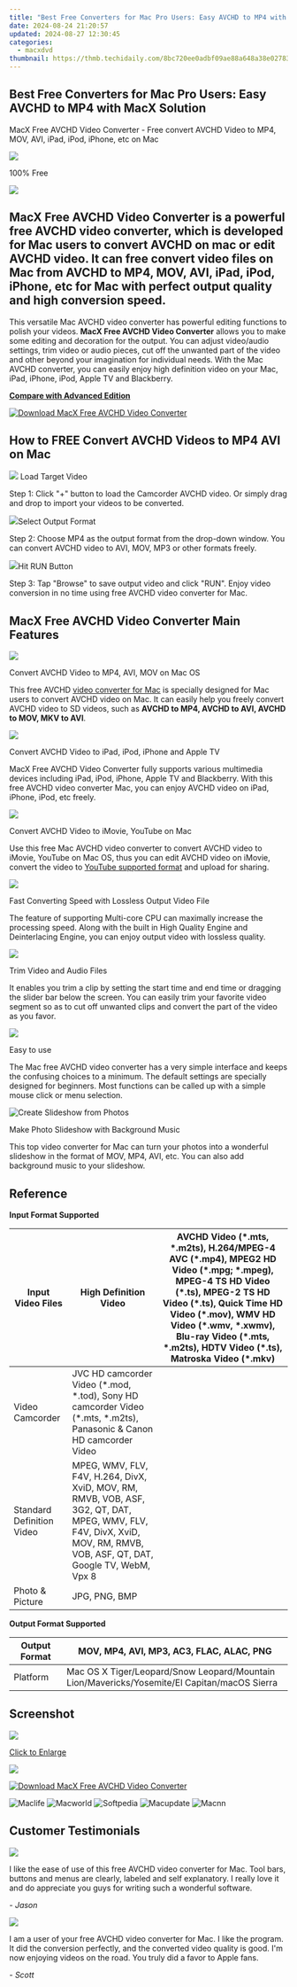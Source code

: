 ```yaml
---
title: "Best Free Converters for Mac Pro Users: Easy AVCHD to MP4 with MacX Solution"
date: 2024-08-24 21:20:57
updated: 2024-08-27 12:30:45
categories:
  - macxdvd
thumbnail: https://thmb.techidaily.com/8bc720ee0adbf09ae88a648a38e027832e102c5d3884a2078035ea55eb60772c.jpg
---
```


## Best Free Converters for Mac Pro Users: Easy AVCHD to MP4 with MacX Solution

MacX Free AVCHD Video Converter \- Free convert AVCHD Video to MP4, MOV, AVI, iPad, iPod, iPhone, etc on Mac

![](https://www.macxdvd.com/avchd-video-converter-free/../face/free-avchd-converter-mac-pic.jpg) 

100% Free

![](https://www.macxdvd.com/avchd-video-converter-free/../image-jp/flag.png) 

## **MacX Free AVCHD Video Converter** is a powerful free AVCHD video converter, which is developed for Mac users to convert AVCHD on mac or edit AVCHD video. It can free convert video files on Mac from AVCHD to MP4, MOV, AVI, iPad, iPod, iPhone, etc for Mac with perfect output quality and high conversion speed.

This versatile Mac AVCHD video converter has powerful editing functions to polish your videos. **MacX Free AVCHD Video Converter** allows you to make some editing and decoration for the output. You can adjust video/audio settings, trim video or audio pieces, cut off the unwanted part of the video and other beyond your imagination for individual needs. With the Mac AVCHD converter, you can easily enjoy high definition video on your Mac, iPad, iPhone, iPod, Apple TV and Blackberry.

**[Compare with Advanced Edition](https://tools.techidaily.com/macxdvd/products/)**

[![Download MacX Free AVCHD Video Converter](https://www.macxdvd.com/avchd-video-converter-free/../image/bottom-download-big.jpg)](https://tools.techidaily.com/macxdvd/products/)

## How to FREE Convert AVCHD Videos to MP4 AVI on Mac

![](https://www.macxdvd.com/avchd-video-converter-free/../i-pic/1.png) Load Target Video 

Step 1: Click "+" button to load the Camcorder AVCHD video. Or simply drag and drop to import your videos to be converted.

![](https://www.macxdvd.com/avchd-video-converter-free/../i-pic/2.png)Select Output Format 

Step 2: Choose MP4 as the output format from the drop-down window. You can convert AVCHD video to AVI, MOV, MP3 or other formats freely.

![](https://www.macxdvd.com/avchd-video-converter-free/../i-pic/3.png)Hit RUN Button

Step 3: Tap "Browse" to save output video and click "RUN". Enjoy video conversion in no time using free AVCHD video converter for Mac.

## MacX Free AVCHD Video Converter Main Features

![](https://www.macxdvd.com/avchd-video-converter-free/image/1.jpg) 

Convert AVCHD Video to MP4, AVI, MOV on Mac OS

This free AVCHD [video converter for Mac](https://tools.techidaily.com/macxdvd/products/) is specially designed for Mac users to convert AVCHD video on Mac. It can easily help you freely convert AVCHD video to SD videos, such as **AVCHD to MP4, AVCHD to AVI, AVCHD to MOV, MKV to AVI**.

![](https://www.macxdvd.com/avchd-video-converter-free/image/2.jpg) 

Convert AVCHD Video to iPad, iPod, iPhone and Apple TV

MacX Free AVCHD Video Converter fully supports various multimedia devices including iPad, iPod, iPhone, Apple TV and Blackberry. With this free AVCHD video converter Mac, you can enjoy AVCHD video on iPad, iPhone, iPod, etc freely.

![](https://www.macxdvd.com/avchd-video-converter-free/image/3.jpg) 

Convert AVCHD Video to iMovie, YouTube on Mac

Use this free Mac AVCHD video converter to convert AVCHD video to iMovie, YouTube on Mac OS, thus you can edit AVCHD video on iMovie, convert the video to [YouTube supported format](https://tools.techidaily.com/macxdvd/products/) and upload for sharing.

![](https://www.macxdvd.com/avchd-video-converter-free/image/4.jpg) 

Fast Converting Speed with Lossless Output Video File

The feature of supporting Multi-core CPU can maximally increase the processing speed. Along with the built in High Quality Engine and Deinterlacing Engine, you can enjoy output video with lossless quality. 

![](https://www.macxdvd.com/avchd-video-converter-free/image/5.jpg) 

Trim Video and Audio Files

It enables you trim a clip by setting the start time and end time or dragging the slider bar below the screen. You can easily trim your favorite video segment so as to cut off unwanted clips and convert the part of the video as you favor.

![](https://www.macxdvd.com/avchd-video-converter-free/image/6.jpg) 

Easy to use

The Mac free AVCHD video converter has a very simple interface and keeps the confusing choices to a minimum. The default settings are specially designed for beginners. Most functions can be called up with a simple mouse click or menu selection.

![Create Slideshow from Photos](https://www.macxdvd.com/avchd-video-converter-free/image/slideshow-maker.png) 

Make Photo Slideshow with Background Music

This top video converter for Mac can turn your photos into a wonderful slideshow in the format of MOV, MP4, AVI, etc. You can also add background music to your slideshow. 

## Reference

**Input Format Supported**

| Input Video Files         | High Definition Video                                                                                                                                                    | AVCHD Video (\*.mts, \*.m2ts), H.264/MPEG-4 AVC (\*.mp4), MPEG2 HD Video (\*.mpg; \*.mpeg), MPEG-4 TS HD Video (\*.ts), MPEG-2 TS HD Video (\*.ts), Quick Time HD Video (\*.mov), WMV HD Video (\*.wmv, \*.xwmv), Blu-ray Video (\*.mts, \*.m2ts), HDTV Video (\*.ts), Matroska Video (\*.mkv) |
| ------------------------- | ------------------------------------------------------------------------------------------------------------------------------------------------------------------------ | ---------------------------------------------------------------------------------------------------------------------------------------------------------------------------------------------------------------------------------------------------------------------------------------------- |
| Video Camcorder           | JVC HD camcorder Video (\*.mod, \*.tod), Sony HD camcorder Video (\*.mts, \*.m2ts), Panasonic & Canon HD camcorder Video                                                 |                                                                                                                                                                                                                                                                                                |
| Standard Definition Video | MPEG, WMV, FLV, F4V, H.264, DivX, XviD, MOV, RM, RMVB, VOB, ASF, 3G2, QT, DAT, MPEG, WMV, FLV, F4V, DivX, XviD, MOV, RM, RMVB, VOB, ASF, QT, DAT, Google TV, WebM, Vpx 8 |                                                                                                                                                                                                                                                                                                |
| Photo & Picture           | JPG, PNG, BMP                                                                                                                                                            |                                                                                                                                                                                                                                                                                                |

**Output Format Supported**

| Output Format | MOV, MP4, AVI, MP3, AC3, FLAC, ALAC, PNG                                                     |
| ------------- | -------------------------------------------------------------------------------------------- |
| Platform      | Mac OS X Tiger/Leopard/Snow Leopard/Mountain Lion/Mavericks/Yosemite/El Capitan/macOS Sierra |

## Screenshot

![](https://www.macxdvd.com/avchd-video-converter-free/image/screenshot.png)

[Click to Enlarge](https://tools.techidaily.com/macxdvd/products/)

![](https://www.macxdvd.com/avchd-video-converter-free/image/screenshot_02.png) 

[![Download MacX Free AVCHD Video Converter](https://www.macxdvd.com/avchd-video-converter-free/../image/bottom-download-big.jpg)](https://tools.techidaily.com/macxdvd/products/)

![Maclife](https://www.macxdvd.com/avchd-video-converter-free/../i-pic/maclife.gif) ![Macworld](https://www.macxdvd.com/avchd-video-converter-free/../i-pic/macworld.gif) ![Softpedia](https://www.macxdvd.com/avchd-video-converter-free/../i-pic/softpedia.gif) ![Macupdate](https://www.macxdvd.com/avchd-video-converter-free/../i-pic/macupdate.gif) ![Macnn](https://www.macxdvd.com/avchd-video-converter-free/../i-pic/macnn.gif) 

## Customer Testimonials

![](https://www.macxdvd.com/avchd-video-converter-free/../image/customer-ico.jpg) 

I like the ease of use of this free AVCHD video converter for Mac. Tool bars, buttons and menus are clearly, labeled and self explanatory. I really love it and do appreciate you guys for writing such a wonderful software.

_\- Jason_ 

![](https://www.macxdvd.com/avchd-video-converter-free/../image/customer-ico.jpg) 

I am a user of your free AVCHD video converter for Mac. I like the program. It did the conversion perfectly, and the converted video quality is good. I'm now enjoying videos on the road. You truly did a favor to Apple fans.

_\- Scott_

<ins class="adsbygoogle"
     style="display:block"
     data-ad-format="autorelaxed"
     data-ad-client="ca-pub-7571918770474297"
     data-ad-slot="1223367746"></ins>



<ins class="adsbygoogle"
     style="display:block"
     data-ad-client="ca-pub-7571918770474297"
     data-ad-slot="8358498916"
     data-ad-format="auto"
     data-full-width-responsive="true"></ins>
